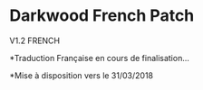 # Darkwood French Patch
 V1.2 FRENCH

  *Traduction Française en cours de finalisation...

  *Mise à disposition vers le 31/03/2018
